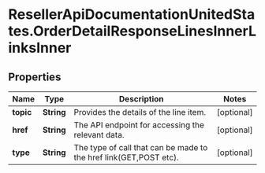 # ResellerApiDocumentationUnitedStates.OrderDetailResponseLinesInnerLinksInner

## Properties

Name | Type | Description | Notes
------------ | ------------- | ------------- | -------------
**topic** | **String** | Provides the details of the line item. | [optional] 
**href** | **String** | The API endpoint for accessing the relevant data. | [optional] 
**type** | **String** | The type of call that can be made to the href link(GET,POST etc). | [optional] 


